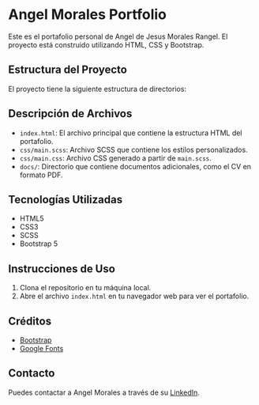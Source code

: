 # Angel Morales Portfolio

Este es el portafolio personal de Angel de Jesus Morales Rangel. El proyecto está construido utilizando HTML, CSS y Bootstrap.

## Estructura del Proyecto

El proyecto tiene la siguiente estructura de directorios:

## Descripción de Archivos

- `index.html`: El archivo principal que contiene la estructura HTML del portafolio.
- `css/main.scss`: Archivo SCSS que contiene los estilos personalizados.
- `css/main.css`: Archivo CSS generado a partir de `main.scss`.
- `docs/`: Directorio que contiene documentos adicionales, como el CV en formato PDF.

## Tecnologías Utilizadas

- HTML5
- CSS3
- SCSS
- Bootstrap 5

## Instrucciones de Uso

1. Clona el repositorio en tu máquina local.
2. Abre el archivo `index.html` en tu navegador web para ver el portafolio.

## Créditos

- [Bootstrap](https://getbootstrap.com/)
- [Google Fonts](https://fonts.google.com/)

## Contacto

Puedes contactar a Angel Morales a través de su [LinkedIn](https://www.linkedin.com/in/angel-morales).